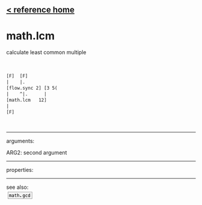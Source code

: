 [< reference home](ceammc_lib.html)
---

# math.lcm


calculate least common multiple

```


[F]  [F]
|    |.
[flow.sync 2] [3 5(
|    ^|.      |
[math.lcm   12]
|
[F]

            
```

---
arguments:

ARG2: second argument<br>

---
properties:


---
see also:<br>
[![math.gcd](img/object_math.gcd.png)](math.gcd.html)
